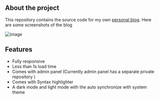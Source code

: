 ## About the project

This repository contains the source code for my own [personal blog](https://blog.gauravthakur.in). Here are some screenshots of the blog

![image](https://user-images.githubusercontent.com/25100451/109669885-93368000-7b98-11eb-977c-5454a50a19fd.png)

## Features
* Fully responsive
* Less than 1s load time
* Comes with admin panel (Currently admin panel has a separate private repository )
* Comes with Syntax highlighter
* A dark mode and light mode with the auto synchronize with system theme
